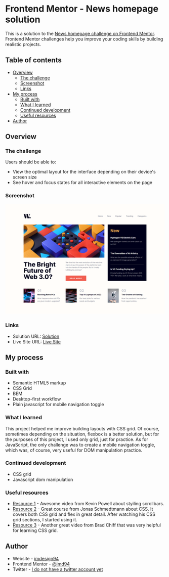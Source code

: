 # Frontend Mentor - News homepage solution

This is a solution to the [News homepage challenge on Frontend Mentor](https://www.frontendmentor.io/challenges/news-homepage-H6SWTa1MFl). Frontend Mentor challenges help you improve your coding skills by building realistic projects. 

## Table of contents

- [Overview](#overview)
  - [The challenge](#the-challenge)
  - [Screenshot](#screenshot)
  - [Links](#links)
- [My process](#my-process)
  - [Built with](#built-with)
  - [What I learned](#what-i-learned)
  - [Continued development](#continued-development)
  - [Useful resources](#useful-resources)
- [Author](#author)

## Overview

### The challenge

Users should be able to:

- View the optimal layout for the interface depending on their device's screen size
- See hover and focus states for all interactive elements on the page

### Screenshot

![News homepage preview.](./screenshot.png)

### Links

- Solution URL: [Solution](https://www.frontendmentor.io/solutions/responsive-news-homepage-using-css-grid-only-ENEmfxSjb_)
- Live Site URL: [Live Site](https://imd94.github.io/news-homepage)

## My process

### Built with

- Semantic HTML5 markup
- CSS Grid
- BEM
- Desktop-first workflow
- Plain javascript for mobile navigation toggle

### What I learned

This project helped me improve building layouts with CSS grid. Of course, sometimes depending on the situation, flexbox is a better solution, but for the purposes of this project, I used only grid, just for practice. As for JavaScript, the only challenge was to create a mobile navigation toggle, which was, of course, very useful for DOM manipulation practice.

### Continued development

- CSS grid
- Javascript dom manipulation

### Useful resources

- [Resource 1](https://www.youtube.com/watch?v=lvKK2fs6h4I) - Awesome video from Kevin Powell about styiling scrollbars.
- [Resource 2](https://www.udemy.com/course/advanced-css-and-sass) - Great course from Jonas Schmedtmann about CSS. It covers both CSS grid and flex in great detail. After watching his CSS grid sections, I started using it.
- [Resource 3](https://www.youtube.com/watch?v=DJq6R2b0FoE) - Another great video from Brad Chiff that was very helpful for learning CSS grid.

## Author

- Website - [imdesign94](https://imdesign94.com)
- Frontend Mentor - [@imd94](https://www.frontendmentor.io/profile/imd94)
- Twitter - [I do not have a twitter account yet](https://www.twitter.com)
